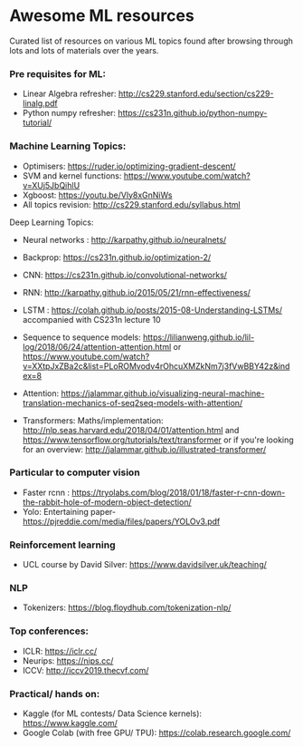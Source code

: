 # Awesome ML resources
Curated list of resources on various ML topics found after browsing through lots and lots of materials over the years.

### Pre requisites for ML:
* Linear Algebra refresher: http://cs229.stanford.edu/section/cs229-linalg.pdf
* Python numpy refresher: https://cs231n.github.io/python-numpy-tutorial/

### Machine Learning Topics:
* Optimisers: https://ruder.io/optimizing-gradient-descent/
* SVM and kernel functions: https://www.youtube.com/watch?v=XUj5JbQihlU
* Xgboost: https://youtu.be/Vly8xGnNiWs
* All topics revision: http://cs229.stanford.edu/syllabus.html

Deep Learning Topics: 
* Neural networks : http://karpathy.github.io/neuralnets/
* Backprop: https://cs231n.github.io/optimization-2/
* CNN: https://cs231n.github.io/convolutional-networks/
* RNN: http://karpathy.github.io/2015/05/21/rnn-effectiveness/
* LSTM : https://colah.github.io/posts/2015-08-Understanding-LSTMs/ accompanied with CS231n lecture 10

* Sequence to sequence models: https://lilianweng.github.io/lil-log/2018/06/24/attention-attention.html or https://www.youtube.com/watch?v=XXtpJxZBa2c&list=PLoROMvodv4rOhcuXMZkNm7j3fVwBBY42z&index=8
* Attention: https://jalammar.github.io/visualizing-neural-machine-translation-mechanics-of-seq2seq-models-with-attention/
* Transformers: Maths/implementation: http://nlp.seas.harvard.edu/2018/04/01/attention.html and https://www.tensorflow.org/tutorials/text/transformer or if you're looking for an overview: http://jalammar.github.io/illustrated-transformer/


### Particular to computer vision
* Faster rcnn : https://tryolabs.com/blog/2018/01/18/faster-r-cnn-down-the-rabbit-hole-of-modern-object-detection/
* Yolo: Entertaining paper- https://pjreddie.com/media/files/papers/YOLOv3.pdf

### Reinforcement learning
* UCL course by David Silver:  https://www.davidsilver.uk/teaching/

### NLP
* Tokenizers: https://blog.floydhub.com/tokenization-nlp/

### Top conferences: 
* ICLR: https://iclr.cc/
* Neurips: https://nips.cc/
* ICCV: http://iccv2019.thecvf.com/

### Practical/ hands on: 
* Kaggle (for ML contests/ Data Science kernels):  https://www.kaggle.com/
* Google Colab (with free GPU/ TPU): https://colab.research.google.com/

